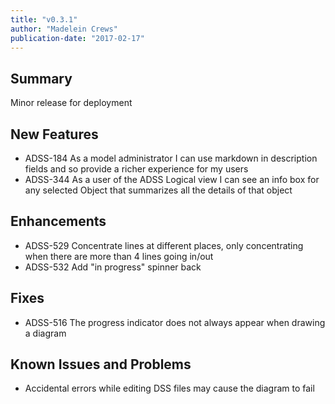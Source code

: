 ```yaml
---
title: "v0.3.1"
author: "Madelein Crews"
publication-date: "2017-02-17"
---
```


## Summary

Minor release for deployment 

## New Features

- ADSS-184 As a model administrator I can use markdown in description fields and so provide a richer experience for my users 
- ADSS-344 As a user of the ADSS Logical view I can see an info box for any selected Object that summarizes all the details of that object 

## Enhancements

- ADSS-529 Concentrate lines at different places, only concentrating when there are more than 4 lines going in/out
- ADSS-532 Add "in progress" spinner back

## Fixes

- ADSS-516 The progress indicator does not always appear when drawing a diagram

## Known Issues and Problems

- Accidental errors while editing DSS files may cause the diagram to fail


